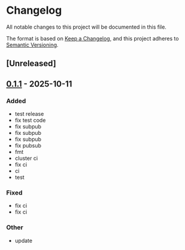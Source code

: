 # Changelog

All notable changes to this project will be documented in this file.

The format is based on [Keep a Changelog](https://keepachangelog.com/en/1.0.0/),
and this project adheres to [Semantic Versioning](https://semver.org/spec/v2.0.0.html).

## [Unreleased]

## [0.1.1](https://github.com/cici0602/redis-watcher-v1/compare/v0.1.0...v0.1.1) - 2025-10-11

### Added

- test release
- fix test code
- fix subpub
- fix subpub
- fix subpub
- fix pubsub
- fmt
- cluster ci
- fix ci
- ci
- test

### Fixed

- fix ci
- fix ci

### Other

- update
